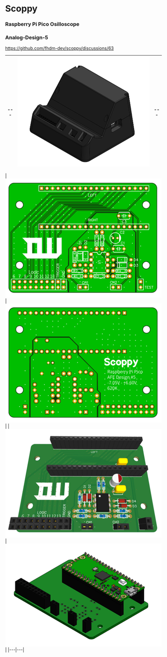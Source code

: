 # Scoppy
### Raspberry Pi Pico Osilloscope
### Analog-Design-5
https://github.com/fhdm-dev/scoppy/discussions/63

|---|![Case](Image/Case.PNG)|---|
|---|---|---|

|![PCB_2d](Image/PCB_2D.PNG)|![PCB_2d_2](Image/PCB_2D_2.PNG)|
|![PCB_3D](Image/PCB_3D.PNG)|![PCB_CAD](Image/PCB_CAD.PNG)|
|---|---|

